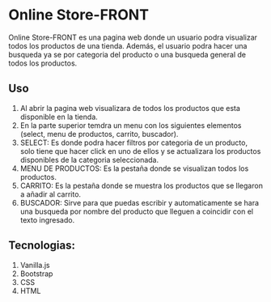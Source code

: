 # Online Store-FRONT

Online Store-FRONT es una pagina web donde un usuario podra visualizar todos los productos de una tienda. Además, el usuario podra hacer una busqueda ya se por categoria del producto o una busqueda general de todos los productos. 


## Uso

1. Al abrir la pagina web visualizara de todos los productos que esta disponible en la tienda.
2. En la parte superior temdra un menu con los siguientes elementos (select, menu de productos, carrito, buscador).
3. SELECT: Es donde podra hacer filtros por categoria de un producto, solo tiene que hacer click en uno de ellos y se actualizara los productos disponibles de la categoria seleccionada.
4. MENU DE PRODUCTOS: Es la pestaña donde se visualizan todos los productos.
5. CARRITO: Es la pestaña donde se muestra los productos que se llegaron a añadir al carrito.
6. BUSCADOR: Sirve para que puedas escribir y automaticamente se hara una busqueda por nombre del producto que lleguen a coincidir con el texto ingresado.


## Tecnologias:

1. Vanilla.js
2. Bootstrap
3. CSS
4. HTML
